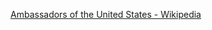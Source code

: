 ﻿[Ambassadors of the United States - Wikipedia](https://en.wikipedia.org/wiki/Ambassadors_of_the_United_States)